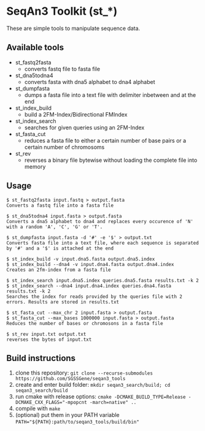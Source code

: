 # SeqAn3 Toolkit (st_*)

These are simple tools to manipulate sequence data.

## Available tools
  - st_fastq2fasta  
    - converts fastq file to fasta file
  - st_dna5todna4
    - converts fasta with dna5 alphabet to dna4 alphabet
  - st_dumpfasta
    - dumps a fasta file into a text file with delimiter inbetween and at the end
  - st_index_build
    - build a 2FM-Index/Bidirectional FMIndex 
  - st_index_search
    - searches for given queries using an 2FM-Index
  - st_fasta_cut
    - reduces a fasta file to either a certain number of base pairs or a certain number of chromosoms
  - st_rev
    - reverses a binary file bytewise without loading the complete file into memory

## Usage
    $ st_fastq2fasta input.fastq > output.fasta
    Converts a fastq file into a fasta file

    $ st_dna5todna4 input.fasta > output.fasta
    Converts a dna5 alphabet to dna4 and replaces every occurence of 'N' with a random 'A', 'C', 'G' or 'T'.

    $ st_dumpfasta input.fasta -d '#' -e '$' > output.txt
    Converts fasta file into a text file, where each sequence is separated by '#' and a '$' is attached at the end

    $ st_index_build -v input.dna5.fasta output.dna5.index
    $ st_index_build --dna4 -v input.dna4.fasta output.dna4.index
    Creates an 2fm-index from a fasta file

    $ st_index_search input.dna5.index queries.dna5.fasta results.txt -k 2
    $ st_index_search --dna4 input.dna4.index queries.dna4.fasta results.txt -k 2
    Searches the index for reads provided by the queries file with 2 errors. Results are stored in results.txt

    $ st_fasta_cut --max_chr 2 input.fasta > output.fasta
    $ st_fasta_cut --max_bases 1000000 input.fasta > output.fasta
    Reduces the number of bases or chromosons in a fasta file

    $ st_rev input.txt output.txt
    reverses the bytes of input.txt



## Build instructions
  1. clone this repository: `git clone --recurse-submodules https://github.com/SGSSGene/seqan3_tools`
  2. create and enter build folder: `mkdir seqan3_search/build; cd seqan3_search/build`
  3. run cmake with release options: `cmake -DCMAKE_BUILD_TYPE=Release -DCMAKE_CXX_FLAGS="-mpopcnt -march=native" ..`
  4. compile with `make`
  5. (optional) put them in your PATH variable `PATH="${PATH}:path/to/seqan3_tools/build/bin"`
